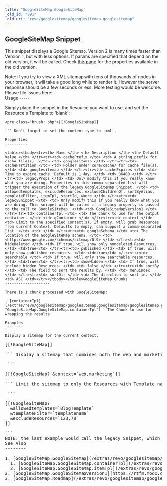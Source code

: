```yaml
---
title: "GoogleSiteMap.GoogleSiteMap"
_old_id: "891"
_old_uri: "revo/googlesitemap/googlesitemap.googlesitemap"
---
```


GoogleSiteMap Snippet
---------------------

 This snippet displays a Google Sitemap. Version 2 is many times faster than Version 1, but with less options. If params are specified that depend on the old version, it will be called. Check [this page](https://rtfm.modx.com/extras/revo/googlesitemap/googlesitemapversion1) for the properties available in the old version.

<div class="info">Note: if you try to view a XML sitemap with tens of thousands of nodes in your browser, it will take a good long while to render it. However the server response should be a few seconds or less. More testing would be welcome. Please file issues here: <https://github.com/modxcms/GoogleSiteMap/issues></div>Usage
-----

 Simply place the snippet in the Resource you want to use, and set the Resource's Template to 'blank':

 ```
<pre class="brush: php">[[!GoogleSiteMap]]

``` Don't forget to set the content type to 'xml'.

Properties
----------

 <table><tbody><tr><th> Name </th> <th> Description </th> <th> Default Value </th> </tr><tr><td> cachePrefix </td> <td> A string prefix for cache file(s). </td> <td> googlesitemap </td> </tr><tr><td> cachePartition </td> <td> Folder under core/cache/ for cache file(s). </td> <td> googlesitemap </td> </tr><tr><td> cacheExpires </td> <td> Time to expire cache. Default is 1 day. </td> <td> 86400 </td> </tr><tr><td> legacyProps </td> <td> Only modify this if you really know what you are doing. Properties in this comma-separated list will trigger the execution of the legacy GoogleSiteMap Snippet. </td> <td> allowedtemplates, excludeResources, excludeChildrenOf, sortByAlias, templateFilter, itemTpl, startId, where </td> </tr><tr><td> legacySnippet </td> <td> Only modify this if you really know what you are doing. This snippet will be called if a legacy property is passed to the call to GoogleSiteMap. </td> <td> GoogleSiteMapVersion1 </td> </tr><tr><td> containerTpl </td> <td> The Chunk to use for the output container. </td> <td> gContainer </td> </tr><tr><td> context </td> <td> Limit to the specified Context(s). If empty, will grab Resources from current Context. Defaults to empty, can support a comma-separated list. </td> <td> </td> </tr><tr><td> googleSchema </td> <td> The location of the GoogleSiteMap schema. </td> <td> <http://www.google.com/schemas/sitemap/0.9> </td> </tr><tr><td> hideDeleted </td> <td> If true, will show only nondeleted Resources. </td> <td>true</td> </tr><tr><td> published </td> <td> If true, will only show published resources. </td> <td>true</td> </tr><tr><td> searchable </td> <td> If true, will only show searchable resources. </td> <td>true</td> </tr><tr><td> showHidden </td> <td> If true, will include hidden Resources. </td> <td> false </td> </tr><tr><td> sortBy </td> <td> The field to sort the results by. </td> <td> menuindex </td> </tr><tr><td> sortDir </td> <td> The direction to sort in. </td> <td> ASC </td></tr></tbody></table>GoogleSiteMap Chunks
--------------------

 There is 1 chunk processed with GoogleSiteMap:

- [containerTpl](/extras/revo/googlesitemap/googlesitemap.googlesitemap/googlesitemap.googlesitemap.containertpl "GoogleSiteMap.GoogleSiteMap.containerTpl") - The Chunk to use for wrapping the results.

Examples
--------

 Display a sitemap for the current context:

 ```
<pre class="brush: php">[[!GoogleSiteMap]]

``` Display a sitemap that combines both the web and marketing contexts:

 ```
<pre class="brush: php">[[!GoogleSiteMap? &context=`web,marketing`]]

``` Limit the sitemap to only the Resources with Template named 'BlogTemplate', and exclude the Resources with IDs 123 or 78:

 ```
<pre class="brush: php">[[!GoogleSiteMap?
  &allowedtemplates=`BlogTemplate`
  &templateFilter=`templatename`
  &excludeResources=`123,78`
]]

```<div class="warning">NOTE: the last example would call the legacy Snippet, which will time out if many thousands of nodes need to be generated.</div>See Also
--------

1. [GoogleSiteMap.GoogleSiteMap](/extras/revo/googlesitemap/googlesitemap.googlesitemap)
  1. [GoogleSiteMap.GoogleSiteMap.containerTpl](/extras/revo/googlesitemap/googlesitemap.googlesitemap/googlesitemap.googlesitemap.containertpl)
  2. [GoogleSiteMap.GoogleSiteMap.itemTpl](/extras/revo/googlesitemap/googlesitemap.googlesitemap/googlesitemap.googlesitemap.itemtpl)
2. [GoogleSiteMap.GoogleSiteMapVersion1](https://rtfm.modx.com/extras/revo/googlesitemap/googlesitemapversion1)
3. [GoogleSiteMap.Roadmap](/extras/revo/googlesitemap/googlesitemap.roadmap)